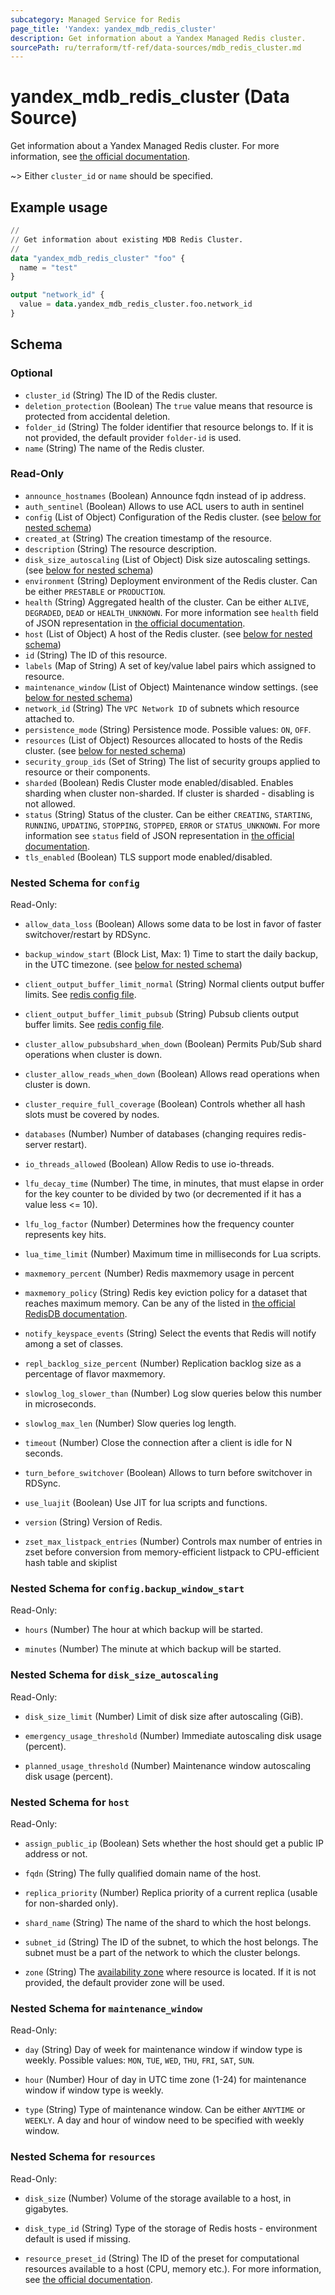 ```yaml
---
subcategory: Managed Service for Redis
page_title: 'Yandex: yandex_mdb_redis_cluster'
description: Get information about a Yandex Managed Redis cluster.
sourcePath: ru/terraform/tf-ref/data-sources/mdb_redis_cluster.md
---
```


# yandex_mdb_redis_cluster (Data Source)

Get information about a Yandex Managed Redis cluster. For more information, see [the official documentation](https://yandex.cloud/docs/managed-redis/concepts).

~> Either `cluster_id` or `name` should be specified.

## Example usage

```terraform
//
// Get information about existing MDB Redis Cluster.
//
data "yandex_mdb_redis_cluster" "foo" {
  name = "test"
}

output "network_id" {
  value = data.yandex_mdb_redis_cluster.foo.network_id
}
```

<!-- schema generated by tfplugindocs -->
## Schema

### Optional

- `cluster_id` (String) The ID of the Redis cluster.
- `deletion_protection` (Boolean) The `true` value means that resource is protected from accidental deletion.
- `folder_id` (String) The folder identifier that resource belongs to. If it is not provided, the default provider `folder-id` is used.
- `name` (String) The name of the Redis cluster.

### Read-Only

- `announce_hostnames` (Boolean) Announce fqdn instead of ip address.
- `auth_sentinel` (Boolean) Allows to use ACL users to auth in sentinel
- `config` (List of Object) Configuration of the Redis cluster. (see [below for nested schema](#nestedatt--config))
- `created_at` (String) The creation timestamp of the resource.
- `description` (String) The resource description.
- `disk_size_autoscaling` (List of Object) Disk size autoscaling settings. (see [below for nested schema](#nestedatt--disk_size_autoscaling))
- `environment` (String) Deployment environment of the Redis cluster. Can be either `PRESTABLE` or `PRODUCTION`.
- `health` (String) Aggregated health of the cluster. Can be either `ALIVE`, `DEGRADED`, `DEAD` or `HEALTH_UNKNOWN`. For more information see `health` field of JSON representation in [the official documentation](https://yandex.cloud/docs/managed-redis/api-ref/Cluster/).
- `host` (List of Object) A host of the Redis cluster. (see [below for nested schema](#nestedatt--host))
- `id` (String) The ID of this resource.
- `labels` (Map of String) A set of key/value label pairs which assigned to resource.
- `maintenance_window` (List of Object) Maintenance window settings. (see [below for nested schema](#nestedatt--maintenance_window))
- `network_id` (String) The `VPC Network ID` of subnets which resource attached to.
- `persistence_mode` (String) Persistence mode. Possible values: `ON`, `OFF`.
- `resources` (List of Object) Resources allocated to hosts of the Redis cluster. (see [below for nested schema](#nestedatt--resources))
- `security_group_ids` (Set of String) The list of security groups applied to resource or their components.
- `sharded` (Boolean) Redis Cluster mode enabled/disabled. Enables sharding when cluster non-sharded. If cluster is sharded - disabling is not allowed.
- `status` (String) Status of the cluster. Can be either `CREATING`, `STARTING`, `RUNNING`, `UPDATING`, `STOPPING`, `STOPPED`, `ERROR` or `STATUS_UNKNOWN`. For more information see `status` field of JSON representation in [the official documentation](https://yandex.cloud/docs/managed-redis/api-ref/Cluster/).
- `tls_enabled` (Boolean) TLS support mode enabled/disabled.

<a id="nestedatt--config"></a>
### Nested Schema for `config`

Read-Only:

- `allow_data_loss` (Boolean) Allows some data to be lost in favor of faster switchover/restart by RDSync.

- `backup_window_start` (Block List, Max: 1) Time to start the daily backup, in the UTC timezone. (see [below for nested schema](#nestedobjatt--config--backup_window_start))

- `client_output_buffer_limit_normal` (String) Normal clients output buffer limits. See [redis config file](https://github.com/redis/redis/blob/6.2/redis.conf#L1841).

- `client_output_buffer_limit_pubsub` (String) Pubsub clients output buffer limits. See [redis config file](https://github.com/redis/redis/blob/6.2/redis.conf#L1843).

- `cluster_allow_pubsubshard_when_down` (Boolean) Permits Pub/Sub shard operations when cluster is down.

- `cluster_allow_reads_when_down` (Boolean) Allows read operations when cluster is down.

- `cluster_require_full_coverage` (Boolean) Controls whether all hash slots must be covered by nodes.

- `databases` (Number) Number of databases (changing requires redis-server restart).

- `io_threads_allowed` (Boolean) Allow Redis to use io-threads.

- `lfu_decay_time` (Number) The time, in minutes, that must elapse in order for the key counter to be divided by two (or decremented if it has a value less <= 10).

- `lfu_log_factor` (Number) Determines how the frequency counter represents key hits.

- `lua_time_limit` (Number) Maximum time in milliseconds for Lua scripts.

- `maxmemory_percent` (Number) Redis maxmemory usage in percent

- `maxmemory_policy` (String) Redis key eviction policy for a dataset that reaches maximum memory. Can be any of the listed in [the official RedisDB documentation](https://docs.redislabs.com/latest/rs/administering/database-operations/eviction-policy/).

- `notify_keyspace_events` (String) Select the events that Redis will notify among a set of classes.

- `repl_backlog_size_percent` (Number) Replication backlog size as a percentage of flavor maxmemory.

- `slowlog_log_slower_than` (Number) Log slow queries below this number in microseconds.

- `slowlog_max_len` (Number) Slow queries log length.

- `timeout` (Number) Close the connection after a client is idle for N seconds.

- `turn_before_switchover` (Boolean) Allows to turn before switchover in RDSync.

- `use_luajit` (Boolean) Use JIT for lua scripts and functions.

- `version` (String) Version of Redis.

- `zset_max_listpack_entries` (Number) Controls max number of entries in zset before conversion from memory-efficient listpack to CPU-efficient hash table and skiplist


<a id="nestedobjatt--config--backup_window_start"></a>
### Nested Schema for `config.backup_window_start`

Read-Only:

- `hours` (Number) The hour at which backup will be started.

- `minutes` (Number) The minute at which backup will be started.




<a id="nestedatt--disk_size_autoscaling"></a>
### Nested Schema for `disk_size_autoscaling`

Read-Only:

- `disk_size_limit` (Number) Limit of disk size after autoscaling (GiB).

- `emergency_usage_threshold` (Number) Immediate autoscaling disk usage (percent).

- `planned_usage_threshold` (Number) Maintenance window autoscaling disk usage (percent).



<a id="nestedatt--host"></a>
### Nested Schema for `host`

Read-Only:

- `assign_public_ip` (Boolean) Sets whether the host should get a public IP address or not.

- `fqdn` (String) The fully qualified domain name of the host.

- `replica_priority` (Number) Replica priority of a current replica (usable for non-sharded only).

- `shard_name` (String) The name of the shard to which the host belongs.

- `subnet_id` (String) The ID of the subnet, to which the host belongs. The subnet must be a part of the network to which the cluster belongs.

- `zone` (String) The [availability zone](https://yandex.cloud/docs/overview/concepts/geo-scope) where resource is located. If it is not provided, the default provider zone will be used.



<a id="nestedatt--maintenance_window"></a>
### Nested Schema for `maintenance_window`

Read-Only:

- `day` (String) Day of week for maintenance window if window type is weekly. Possible values: `MON`, `TUE`, `WED`, `THU`, `FRI`, `SAT`, `SUN`.

- `hour` (Number) Hour of day in UTC time zone (1-24) for maintenance window if window type is weekly.

- `type` (String) Type of maintenance window. Can be either `ANYTIME` or `WEEKLY`. A day and hour of window need to be specified with weekly window.



<a id="nestedatt--resources"></a>
### Nested Schema for `resources`

Read-Only:

- `disk_size` (Number) Volume of the storage available to a host, in gigabytes.

- `disk_type_id` (String) Type of the storage of Redis hosts - environment default is used if missing.

- `resource_preset_id` (String) The ID of the preset for computational resources available to a host (CPU, memory etc.). For more information, see [the official documentation](https://yandex.cloud/docs/managed-redis/concepts).

